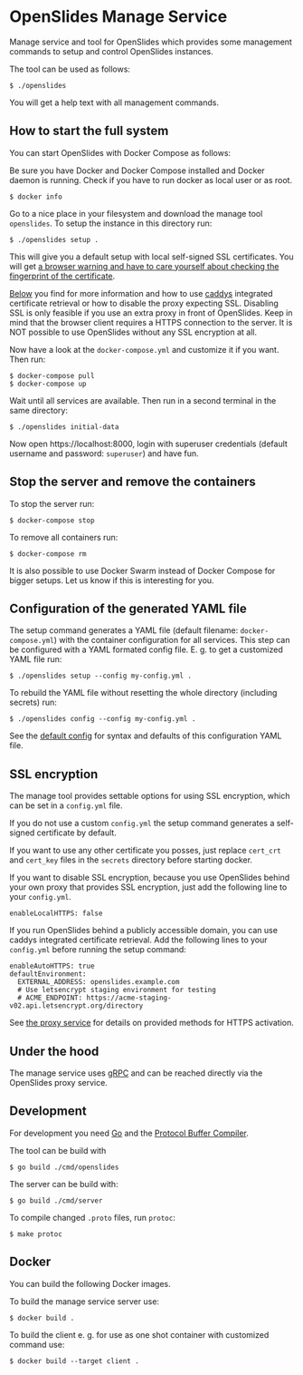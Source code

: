 # OpenSlides Manage Service

Manage service and tool for OpenSlides which provides some management commands
to setup and control OpenSlides instances.

The tool can be used as follows:

    $ ./openslides

You will get a help text with all management commands.


## How to start the full system

You can start OpenSlides with Docker Compose as follows:

Be sure you have Docker and Docker Compose installed and Docker daemon is
running. Check if you have to run docker as local user or as root.

    $ docker info

Go to a nice place in your filesystem and download the manage tool `openslides`.
To setup the instance in this directory run:

    $ ./openslides setup .

This will give you a default setup with local self-signed SSL certificates. You
will get [a browser warning and have to care yourself about checking the
fingerprint of the
certificate](https://en.wikipedia.org/wiki/Self-signed_certificate).

[Below](#SSL-encryption) you find for more information and how to use
[caddys](https://github.com/OpenSlides/OpenSlides/blob/master/proxy) integrated
certificate retrieval or how to disable the proxy expecting SSL. Disabling SSL
is only feasible if you use an extra proxy in front of OpenSlides. Keep in mind
that the browser client requires a HTTPS connection to the server. It is NOT
possible to use OpenSlides without any SSL encryption at all.

Now have a look at the `docker-compose.yml` and customize it if you want. Then
run:

    $ docker-compose pull
    $ docker-compose up

Wait until all services are available. Then run in a second terminal in the same
directory:

    $ ./openslides initial-data

Now open https://localhost:8000, login with superuser credentials (default
username and password: `superuser`) and have fun.


## Stop the server and remove the containers

To stop the server run:

    $ docker-compose stop

To remove all containers run:

    $ docker-compose rm

It is also possible to use Docker Swarm instead of Docker Compose for bigger
setups. Let us know if this is interesting for you.


## Configuration of the generated YAML file

The setup command generates a YAML file (default filename: `docker-compose.yml`)
with the container configuration for all services. This step can be configured
with a YAML formated config file. E. g. to get a customized YAML file run:

    $ ./openslides setup --config my-config.yml .

To rebuild the YAML file without resetting the whole directory (including
secrets) run:

    $ ./openslides config --config my-config.yml .

See the [default config](pkg/setup/default-config.yml) for syntax and defaults
of this configuration YAML file.


## SSL encryption

The manage tool provides settable options for using SSL encryption, which can be
set in a `config.yml` file.

If you do not use a custom `config.yml` the setup command generates a
self-signed certificate by default.

If you want to use any other certificate you posses, just replace `cert_crt` and
`cert_key` files in the `secrets` directory before starting docker.

If you want to disable SSL encryption, because you use OpenSlides behind your own
proxy that provides SSL encryption, just  add the following line to your
`config.yml`.

    enableLocalHTTPS: false

If you run OpenSlides behind a publicly accessible domain, you can use caddys
integrated certificate retrieval. Add the following lines to your `config.yml`
before running the setup command:

    enableAutoHTTPS: true
    defaultEnvironment:
      EXTERNAL_ADDRESS: openslides.example.com
      # Use letsencrypt staging environment for testing
      # ACME_ENDPOINT: https://acme-staging-v02.api.letsencrypt.org/directory

See [the proxy service](https://github.com/OpenSlides/OpenSlides/blob/master/proxy) for
details on provided methods for HTTPS activation.


## Under the hood

The manage service uses [gRPC](https://grpc.io/) and can be reached directly via
the OpenSlides proxy service.


## Development

For development you need [Go](https://golang.org/) and the [Protocol Buffer
Compiler](https://grpc.io/docs/protoc-installation/).

The tool can be build with

    $ go build ./cmd/openslides

The server can be build with:

    $ go build ./cmd/server

To compile changed `.proto` files, run `protoc`:

    $ make protoc


## Docker

You can build the following Docker images.

To build the manage service server use:

    $ docker build .

To build the client e. g. for use as one shot container with customized command
use:

    $ docker build --target client .
